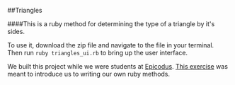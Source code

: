 ##Triangles

####This is a ruby method for determining the type of a triangle by it's sides.

To use it, download the zip file and navigate to the file in your terminal. Then run `ruby triangles_ui.rb` to bring up the user interface.

We built this project while we were students at [Epicodus](http://www.epicodus.com/). [This exercise](http://www.learnhowtoprogram.com/lessons/parcels-triangles-to-do) was meant to introduce us to writing our own ruby methods.
